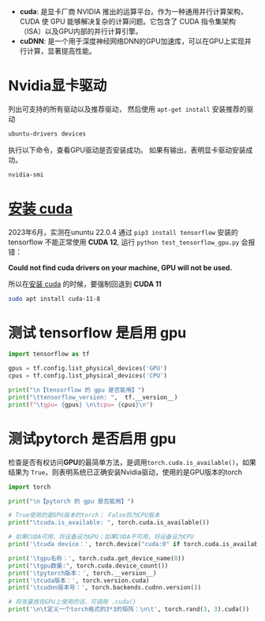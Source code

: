 - **cuda**: 是显卡厂商 NVIDIA 推出的运算平台。作为一种通用并行计算架构，CUDA 使 GPU 能够解决复杂的计算问题。它包含了 CUDA 指令集架构（ISA）以及GPU内部的并行计算引擎。 
- **cuDNN**: 是一个用于深度神经网络DNN的GPU加速库，可以在GPU上实现并行计算，显著提高性能。


# Nvidia显卡驱动

列出可支持的所有驱动以及推荐驱动， 然后使用 `apt-get install` 安装推荐的驱动
```bash
ubuntu-drivers devices 
```

执行以下命令，查看GPU驱动是否安装成功。 如果有输出，表明显卡驱动安装成功。 
```bash
nvidia-smi 
```

# [安装 cuda](https://developer.nvidia.com/cuda-11-8-0-download-archive) 
2023年6月，实测在ununtu 22.0.4 通过 `pip3 install tensorflow` 安装的 tensorflow 不能正常使用 **CUDA 12**, 运行 `python test_tensorflow_gpu.py` 会报错：

**Could not find cuda drivers on your machine, GPU will not be used.**

所以在[安装 cuda](https://docs.nvidia.com/cuda/cuda-installation-guide-linux/index.html#ubuntu) 的时候，要强制回退到 **CUDA 11**
```bash
sudo apt install cuda-11-8
```



# 测试 tensorflow 是启用 gpu 
```python
import tensorflow as tf

gpus = tf.config.list_physical_devices('GPU')
cpus = tf.config.list_physical_devices('CPU')

print("\n【tensorflow 的 gpu 是否能用】")
print("\ttensorflow_version: ",  tf.__version__)
print(f"\tgpu= {gpus} \n\tcpu= {cpus}\n")
```


# 测试pytorch 是否启用 gpu
检查是否有权访问**GPU**的最简单方法，是调用`torch.cuda.is_available()`，如果结果为 `True`，则表明系统已正确安装Nvidia驱动，使用的是GPU版本的torch

```python
import torch

print("\n【pytorch 的 gpu 是否能用】")

# True使用的是GPU版本的torch； False则为CPU版本
print("\tcuda.is_available: ", torch.cuda.is_available())

# 如果CUDA可用，将设备设为GPU；如果CUDA不可用，将设备设为CPU
print('\tcuda device：', torch.device("cuda:0" if torch.cuda.is_available() else "cpu"))

print('\tgpu名称：', torch.cuda.get_device_name(0))
print("\tgpu数量:", torch.cuda.device_count())
print('\tpytorch版本：', torch.__version__)
print('\tcuda版本：', torch.version.cuda)
print('\tcudnn版本号：', torch.backends.cudnn.version())

# 将张量放在GPU上使用的话，可调用 .cuda()
print('\n\t定义一个torch格式的3*3的矩阵：\n\t', torch.rand(3, 3).cuda())

```